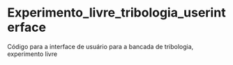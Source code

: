 # Experimento_livre_tribologia_userinterface
Código para a interface de usuário para a bancada de tribologia, experimento livre
